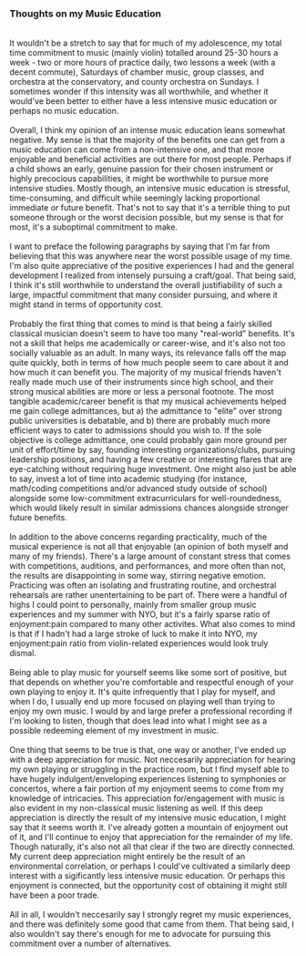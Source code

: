 
### Thoughts on my Music Education
<br>
It wouldn't be a stretch to say that for much of my adolescence,
my total time commitment to music (mainly violin) totalled around 
25-30 hours a week - two or more hours of practice daily, two lessons a week (with
a decent commute), Saturdays of chamber music, group classes, and orchestra at
the conservatory, and county orchestra on Sundays. I sometimes wonder if this intensity was all worthwhile, and whether it would've
been better to either have a less intensive music education or perhaps no music education.
<br><br>
Overall, I think my opinion of an intense music education leans somewhat negative. My sense is that
the majority of the benefits one can get from a music education can come from a non-intensive one, 
and that more enjoyable and beneficial activities are out there for most people. Perhaps if 
a child shows an early, genuine passion for their chosen instrument or highly precocious capabilities, it
might be worthwhile to pursue more intensive studies. Mostly though, an intensive music education
is stressful, time-consuming, and difficult while seemingly lacking proportional immediate or future benefit.
That's not to say that it's a terrible thing to put someone through or the worst decision possible, but
my sense is that for most, it's a suboptimal commitment to make.
<br><br>
I want to preface the following paragraphs by saying that I'm far from believing that this was 
anywhere near the worst possible usage of my time. I'm also
quite appreciative of the positive experiences I had and the general development I realized from intensely pursuing
a craft/goal. That being said, I think it's still worthwhile to understand the 
overall justifiability of such a large, impactful commitment that many consider pursuing, and where it 
might stand in terms of opportunity cost.
<br><br>
Probably the first thing that comes to mind is that being a fairly
skilled classical musician doesn't seem to have too many "real-world" benefits. It's
not a skill that helps me academically or career-wise, and it's also 
not too socially valuable as an adult. In many ways, its relevance falls 
off the map quite quickly, both in terms of how much people seem to care about it
and how much it can benefit you. The majority of my musical friends haven't really 
made much use of their instruments since high school, and their strong musical abilities 
are more or less a personal footnote. The most tangible academic/career 
benefit is that my musical achievements helped me gain college admittances, but 
a) the admittance to "elite" over strong public universities is debatable, and b) 
there are probably much more efficient ways to cater to admissions should you wish to. If the sole objective is college admittance, 
one could probably gain more ground per unit of effort/time by say, founding interesting organizations/clubs,
pursuing leadership positions, and having a few creative or interesting flares that are eye-catching
without requiring huge investment. One might also just be able to say, invest a lot of time into academic studying (for instance, math/coding competitions
and/or advanced study outside of school) alongside some low-commitment extracurriculars for well-roundedness, 
which would likely result in similar admissions chances alongside stronger future benefits.
<br><br>
In addition to the above concerns regarding practicality, much of the musical experience
is not all that enjoyable (an opinion of both myself and many of my friends). 
There's a large amount of constant stress that comes with 
competitions, auditions, and performances, and more often than not, the results are
disappointing in some way, stirring negative emotion. Practicing was often an isolating
and frustrating routine, and orchestral rehearsals are rather unentertaining to be part of.
There were a handful of highs I could point to personally, mainly from smaller group music experiences
and my summer with NYO, but it's a fairly sparse ratio of enjoyment:pain
compared to many other activites. What also comes to mind is that if I hadn't had a large stroke of luck to make it into NYO, 
my enjoyment:pain ratio from violin-related experiences would look truly dismal.
<br><br>
Being able to play music for yourself seems like some sort of positive, but that depends on 
whether you're comfortable and respectful enough of your own playing to enjoy it. It's quite
infrequently that I play for myself, and when I do, I usually end up more focused on playing 
well than trying to enjoy my own music. I would by and large prefer a professional recording
if I'm looking to listen, though that does lead into what I might see as a possible redeeming element of my investment in music.
<br><br>
One thing that seems to be true is that, one way or another, I've ended up with a deep appreciation for music.
Not neccesarily appreciation for hearing my own playing or struggling in the practice room, but I find myself
able to have hugely indulgent/enveloping experiences listening to symphonies or concertos, where a fair
portion of my enjoyment seems to come from my knowledge of intricacies. This appreciation for/engagement with
music is also evident in my non-classical music listening as well. If this deep appreciation
is directly the result of my intensive music education, I might say that it seems worth it. I've already gotten
a mountain of enjoyment out of it, and I'll continue to enjoy that appreciation for the remainder of my life. Though naturally, it's
also not all that clear if the two are directly connected. My current deep appreciation might entirely be the 
result of an environmental correlation, or perhaps I could've cultivated a similarly deep interest with a sigificantly 
less intensive music education. Or perhaps this enjoyment is connected, but the opportunity cost of 
obtaining it might still have been a poor trade.
<br><br>
All in all, I wouldn't neccesarily say I strongly regret my music experiences, and there was definitely some good that came from them.
That being said, I also wouldn't say there's enough for me to advocate for pursuing this commitment over a number of alternatives.



 

